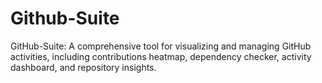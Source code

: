 # Github-Suite
GitHub-Suite: A comprehensive tool for visualizing and managing GitHub activities, including contributions heatmap, dependency checker, activity dashboard, and repository insights.
